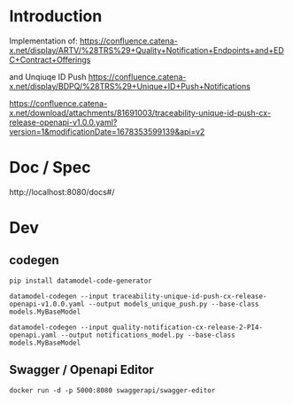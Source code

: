 # Introduction
Implementation of:
https://confluence.catena-x.net/display/ARTV/%28TRS%29+Quality+Notification+Endpoints+and+EDC+Contract+Offerings

and Unqiuqe ID Push
https://confluence.catena-x.net/display/BDPQ/%28TRS%29+Unique+ID+Push+Notifications

https://confluence.catena-x.net/download/attachments/81691003/traceability-unique-id-push-cx-release-openapi-v1.0.0.yaml?version=1&modificationDate=1678353599139&api=v2

# Doc / Spec
http://localhost:8080/docs#/


# Dev
## codegen
```
pip install datamodel-code-generator
```
```
datamodel-codegen --input traceability-unique-id-push-cx-release-openapi-v1.0.0.yaml --output models_unique_push.py --base-class models.MyBaseModel

datamodel-codegen --input quality-notification-cx-release-2-PI4-openapi.yaml --output notifications_model.py --base-class models.MyBaseModel
```

## Swagger / Openapi Editor
```
docker run -d -p 5000:8080 swaggerapi/swagger-editor
```